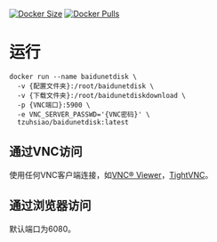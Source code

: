 [![Docker Size](https://img.shields.io/docker/image-size/tzuhsiao/baidunetdisk)](https://hub.docker.com/r/tzuhsiao/baidunetdisk)
[![Docker Pulls](https://img.shields.io/docker/pulls/tzuhsiao/baidunetdisk)](https://hub.docker.com/r/tzuhsiao/baidunetdisk)

# 运行
```
docker run --name baidunetdisk \
  -v {配置文件夹}:/root/baidunetdisk \
  -v {下载文件夹}:/root/baidunetdiskdownload \
  -p {VNC端口}:5900 \
  -e VNC_SERVER_PASSWD='{VNC密码}' \
  tzuhsiao/baidunetdisk:latest
```

## 通过VNC访问
使用任何VNC客户端连接，如[VNC® Viewer](https://www.realvnc.com/en/connect/download/viewer/)，[TightVNC](https://www.tightvnc.com/)。

## 通过浏览器访问
默认端口为6080。
